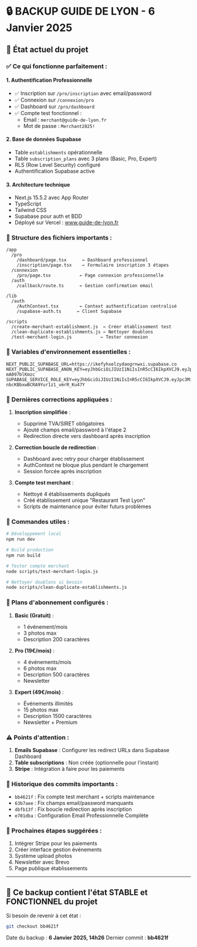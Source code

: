 # 🔒 BACKUP GUIDE DE LYON - 6 Janvier 2025

## 📌 État actuel du projet

### ✅ Ce qui fonctionne parfaitement :

#### 1. **Authentification Professionnelle**
- ✅ Inscription sur `/pro/inscription` avec email/password
- ✅ Connexion sur `/connexion/pro`
- ✅ Dashboard sur `/pro/dashboard`
- ✅ Compte test fonctionnel :
  - Email : `merchant@guide-de-lyon.fr`
  - Mot de passe : `Merchant2025!`

#### 2. **Base de données Supabase**
- Table `establishments` opérationnelle
- Table `subscription_plans` avec 3 plans (Basic, Pro, Expert)
- RLS (Row Level Security) configuré
- Authentification Supabase active

#### 3. **Architecture technique**
- Next.js 15.5.2 avec App Router
- TypeScript
- Tailwind CSS
- Supabase pour auth et BDD
- Déployé sur Vercel : www.guide-de-lyon.fr

### 📂 Structure des fichiers importants :

```
/app
  /pro
    /dashboard/page.tsx      ← Dashboard professionnel
    /inscription/page.tsx    ← Formulaire inscription 3 étapes
  /connexion
    /pro/page.tsx           ← Page connexion professionnelle
  /auth
    /callback/route.ts      ← Gestion confirmation email

/lib
  /auth
    /AuthContext.tsx        ← Context authentification centralisé
    /supabase-auth.ts      ← Client Supabase

/scripts
  /create-merchant-establishment.js  ← Créer établissement test
  /clean-duplicate-establishments.js ← Nettoyer doublons
  /test-merchant-login.js           ← Tester connexion
```

### 🔑 Variables d'environnement essentielles :

```env
NEXT_PUBLIC_SUPABASE_URL=https://ikefyhxelzydaogrnwxi.supabase.co
NEXT_PUBLIC_SUPABASE_ANON_KEY=eyJhbGciOiJIUzI1NiIsInR5cCI6IkpXVCJ9.eyJpc3MiOiJzdXBhYmFzZSIsInJlZiI6ImlrZWZ5aHhlbHp5ZGFvZ3Jud3hpIiwicm9sZSI6ImFub24iLCJpYXQiOjE3NTU2OTY3NTQsImV4cCI6MjA3MTI3Mjc1NH0.vJHDlWKUK0xUoXB_CCxNkVNnWhb7Wpq-mA097blKmzc
SUPABASE_SERVICE_ROLE_KEY=eyJhbGciOiJIUzI1NiIsInR5cCI6IkpXVCJ9.eyJpc3MiOiJzdXBhYmFzZSIsInJlZiI6ImlrZWZ5aHhlbHp5ZGFvZ3Jud3hpIiwicm9sZSI6InNlcnZpY2Vfcm9sZSIsImlhdCI6MTc1NTY5Njc1NCwiZXhwIjoyMDcxMjcyNzU0fQ.Ink48F4a18sn-nbcKBbxwBCRA9Yur1z1_vmrR_Ku47Y
```

### 🔧 Dernières corrections appliquées :

1. **Inscription simplifiée** :
   - Supprimé TVA/SIRET obligatoires
   - Ajouté champs email/password à l'étape 2
   - Redirection directe vers dashboard après inscription

2. **Correction boucle de redirection** :
   - Dashboard avec retry pour charger établissement
   - AuthContext ne bloque plus pendant le chargement
   - Session forcée après inscription

3. **Compte test merchant** :
   - Nettoyé 4 établissements dupliqués
   - Créé établissement unique "Restaurant Test Lyon"
   - Scripts de maintenance pour éviter futurs problèmes

### 🚀 Commandes utiles :

```bash
# Développement local
npm run dev

# Build production
npm run build

# Tester compte merchant
node scripts/test-merchant-login.js

# Nettoyer doublons si besoin
node scripts/clean-duplicate-establishments.js
```

### 📝 Plans d'abonnement configurés :

1. **Basic (Gratuit)** :
   - 1 événement/mois
   - 3 photos max
   - Description 200 caractères

2. **Pro (19€/mois)** :
   - 4 événements/mois
   - 6 photos max
   - Description 500 caractères
   - Newsletter

3. **Expert (49€/mois)** :
   - Événements illimités
   - 15 photos max
   - Description 1500 caractères
   - Newsletter + Premium

### ⚠️ Points d'attention :

1. **Emails Supabase** : Configurer les redirect URLs dans Supabase Dashboard
2. **Table subscriptions** : Non créée (optionnelle pour l'instant)
3. **Stripe** : Intégration à faire pour les paiements

### 📅 Historique des commits importants :

- `bb4621f` : Fix compte test merchant + scripts maintenance
- `63b7aee` : Fix champs email/password manquants
- `dbfb13f` : Fix boucle redirection après inscription
- `e701dba` : Configuration Email Professionnelle Complète

### 🎯 Prochaines étapes suggérées :

1. Intégrer Stripe pour les paiements
2. Créer interface gestion événements
3. Système upload photos
4. Newsletter avec Brevo
5. Page publique établissements

---

## 💾 Ce backup contient l'état STABLE et FONCTIONNEL du projet

Si besoin de revenir à cet état :
```bash
git checkout bb4621f
```

Date du backup : **6 Janvier 2025, 14h26**
Dernier commit : **bb4621f**
